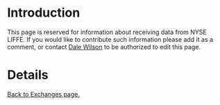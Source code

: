 # Introduction #

This page is reserved for information about receiving data from NYSE LIFFE.   If you would like to contribute such information please add it as a comment, or contact [Dale Wilson](mailto:wilsond@ociweb.com) to be authorized to edit this page.

# Details #


[Back to Exchanges page.](Exchanges.md)
